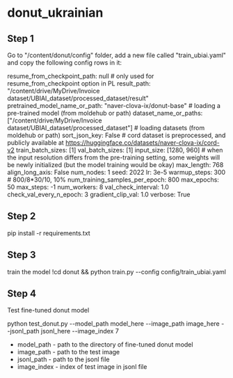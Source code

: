 # donut_ukrainian

## Step 1

Go to "/content/donut/config" folder, add a new file called "train_ubiai.yaml" and copy the following config rows in it:

resume_from_checkpoint_path: null # only used for resume_from_checkpoint option in PL
result_path: "/content/drive/MyDrive/Invoice dataset/UBIAI_dataset/processed_dataset/result"
pretrained_model_name_or_path: "naver-clova-ix/donut-base" # loading a pre-trained model (from moldehub or path)
dataset_name_or_paths: ["/content/drive/MyDrive/Invoice dataset/UBIAI_dataset/processed_dataset"] # loading datasets (from moldehub or path)
sort_json_key: False # cord dataset is preprocessed, and publicly available at https://huggingface.co/datasets/naver-clova-ix/cord-v2
train_batch_sizes: [1]
val_batch_sizes: [1]
input_size: [1280, 960] # when the input resolution differs from the pre-training setting, some weights will be newly initialized (but the model training would be okay)
max_length: 768
align_long_axis: False
num_nodes: 1
seed: 2022
lr: 3e-5
warmup_steps: 300 # 800/8*30/10, 10%
num_training_samples_per_epoch: 800
max_epochs: 50
max_steps: -1
num_workers: 8
val_check_interval: 1.0
check_val_every_n_epoch: 3
gradient_clip_val: 1.0
verbose: True

## Step 2

pip install -r requirements.txt

## Step 3

train the model
!cd donut && python train.py --config config/train_ubiai.yaml

## Step 4

Test fine-tuned donut model

python test_donut.py --model_path model_here --image_path image_here --jsonl_path jsonl_here --image_index 7

- model_path - path to the directory of fine-tuned donut model
- image_path - path to the test image
- jsonl_path - path to the jsonl file
- image_index - index of test image in jsonl file
